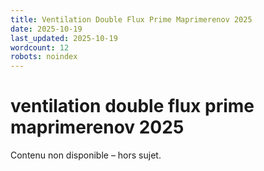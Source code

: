 ```yaml
---
title: Ventilation Double Flux Prime Maprimerenov 2025
date: 2025-10-19
last_updated: 2025-10-19
wordcount: 12
robots: noindex
---
```


# ventilation double flux prime maprimerenov 2025

Contenu non disponible – hors sujet.